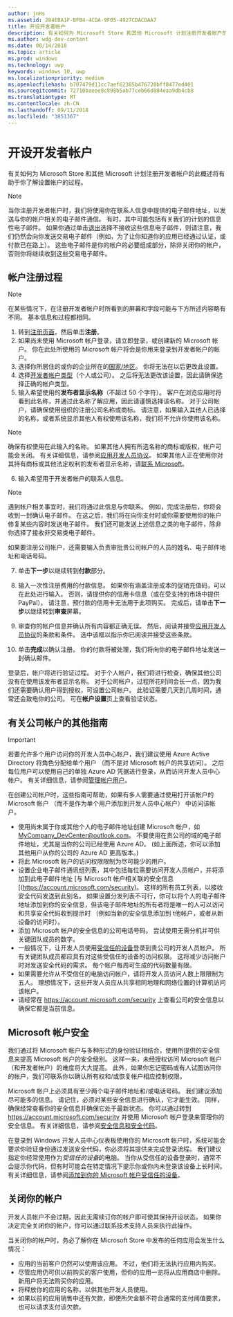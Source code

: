 ```yaml
---
author: jnHs
ms.assetid: 284EBA1F-BFB4-4CDA-9F05-4927CDACDAA7
title: 开设开发者帐户
description: 有关如何为 Microsoft Store 和其他 Microsoft 计划注册开发者帐户的此概述将有助于你了解设置帐户的过程。
ms.author: wdg-dev-content
ms.date: 08/14/2018
ms.topic: article
ms.prod: windows
ms.technology: uwp
keywords: windows 10, uwp
ms.localizationpriority: medium
ms.openlocfilehash: b707479d11cc7aef62385b476720bff8477ed401
ms.sourcegitcommit: 72710baeee8c898b5ab77ceb66d884eaa9db4cb8
ms.translationtype: MT
ms.contentlocale: zh-CN
ms.lasthandoff: 09/11/2018
ms.locfileid: "3851367"
---
```

# <a name="opening-a-developer-account"></a>开设开发者帐户

有关如何为 Microsoft Store 和其他 Microsoft 计划注册开发者帐户的此概述将有助于你了解设置帐户的过程。

> [!NOTE]
> 当你注册开发者帐户时，我们将使用你在联系人信息中提供的电子邮件地址，以发送与你的帐户相关的电子邮件通信。 有时，其中可能包括有关我们的计划的信息性电子邮件。 如果你通过单击[退出](http://go.microsoft.com/fwlink/p/?LinkId=533280)选择不接收这些信息电子邮件，则请注意，我们仍然会向你发送交易电子邮件（例如，为了让你知道你的应用已经通过认证，或付款已在路上）。 这些电子邮件是你的帐户的必要组成部分，除非关闭你的帐户，否则你将继续收到这些交易电子邮件。

## <a name="the-account-signup-process"></a>帐户注册过程

> [!NOTE]
> 在某些情况下，在注册开发者帐户时所看到的屏幕和字段可能与下方所述内容略有不同。 基本信息和过程都相同。

1.  转到[注册页面](http://go.microsoft.com/fwlink/p/?LinkId=615100)，然后单击**注册**。
2.  如果尚未使用 Microsoft 帐户登录，请立即登录，或创建新的 Microsoft 帐户。 你在此处所使用的 Microsoft 帐户将会是你用来登录到开发者帐户的帐户。
3.  选择你所居住的或你的企业所在的[国家/地区](account-types-locations-and-fees.md#developer-account-and-app-submission-markets)。 你将无法在以后更改此设置。
4.  选择[开发者帐户类型](account-types-locations-and-fees.md)（个人或公司）。 之后将无法更改该设置，因此请确保选择正确的帐户类型。
5.  输入希望使用的**发布者显示名称**（不超过 50 个字符）。 客户在浏览应用时将看到此名称，并通过此名称了解应用，因此请谨慎选择该名称。 对于公司帐户，请确保使用组织的注册公司名称或商标。 请注意，如果输入其他人已选择的名称，或者系统显示其他人有权使用该名称，我们将不允许你使用该名称。 

   > [!NOTE]
   > 确保有权使用在此输入的名称。 如果其他人拥有所选名称的商标或版权，帐户可能会关闭。 有关详细信息，请参阅[应用开发人员协议](https://docs.microsoft.com/legal/windows/agreements/app-developer-agreement)。 如果其他人正在使用你对其持有商标或其他法定权利的发布者显示名称，请[联系 Microsoft](http://go.microsoft.com/fwlink/p/?LinkId=233777)。    

6.  输入希望用于开发者帐户的联系人信息。

   > [!NOTE]
   > 遇到帐户相关事宜时，我们将通过此信息与你联系。 例如，完成注册后，你将会收到一封确认电子邮件。 在这之后，我们将在向你支付时或你需要使用你的帐户修复某些内容时发送电子邮件。 我们还可能发送上述信息之类的电子邮件，除非你选择了接收非交易类电子邮件。

   如果要注册公司帐户，还需要输入负责审批贵公司帐户的人员的姓名、电子邮件地址和电话号码。

7.  单击**下一步**以继续转到**付款**部分。

8.  输入一次性注册费用的付款信息。 如果你有涵盖注册成本的促销充值码，可以在此处进行输入。 否则，请提供你的信用卡信息（或在受支持的市场中提供 PayPal）。 请注意，预付款的信用卡无法用于此项购买。 完成后，请单击**下一步**以继续转到**审查**屏幕。

9.  审查你的帐户信息并确认所有内容都正确无误。 然后，阅读并接受[应用开发人员协议](https://docs.microsoft.com/legal/windows/agreements/app-developer-agreement)的条款和条件。 选中该框以指示你已阅读并接受这些条款。

10.  单击**完成**以确认注册。 你的付款将被处理，我们将向你的电子邮件地址发送一封确认邮件。

登录后，帐户将进行验证过程。 对于个人帐户，我们将进行检查，确保其他公司没有在使用该发布者显示名称。 对于公司帐户，过程所花时间会长一点，因为我们还需要确认用户得到授权，可设置公司帐户。 此验证需要几天到几周时间，通常还会致电你的公司。 可在**帐户设置**页上查看验证状态。


## <a name="additional-guidelines-for-company-accounts"></a>有关公司帐户的其他指南

> [!IMPORTANT]
> 若要允许多个用户访问你的开发人员中心帐户，我们建议使用 Azure Active Directory 将角色分配给单个用户 （而不是对 Microsoft 帐户的共享访问）。 之后每位用户可以使用自己的单独 Azure AD 凭据进行登录，从而访问开发人员中心帐户。 有关详细信息，请参阅[管理帐户用户](manage-account-users.md)。

在创建公司帐户时，这些指南可帮助，如果有多人需要通过使用打开该帐户的 Microsoft 帐户 （而不是作为单个用户添加到开发人员中心帐户） 中访问该帐户。

-   使用尚未属于你或其他个人的电子邮件地址创建 Microsoft 帐户，如 MyCompany_DevCenter@outlook.com。 不要使用在贵公司的域的电子邮件地址，尤其是当你的公司已经使用 Azure AD。 (如上面所述，你可以添加其他用户从你的公司的 Azure AD 更高版本。)
-   将此 Microsoft 帐户的访问权限限制为尽可能少的用户。
-   设置企业电子邮件通讯组列表，其中包括每位需要访问开发人员帐户，并将添加到此电子邮件地址 [与 Microsoft 帐户相关联的安全信息 [(https://account.microsoft.com/security)。 这样的所有员工列表，以接收安全代码发送到此别名。 如果设置分发列表不可行，你可以将个人的电子邮件地址添加到你的安全信息，但该电子邮件地址的所有者将是唯一的人可以访问和共享安全代码收到提示时 （例如当新的安全信息添加到 t他帐户，或者从新设备的访问时）。
-   添加 Microsoft 帐户的安全信息的公司电话号码。 尝试使用无需分机并可供关键团队成员的数字。
-   一般情况下，让开发人员使用[受信任的设备](https://support.microsoft.com/help/12369/microsoft-account-add-a-trusted-device)登录到贵公司的开发人员帐户。 所有关键团队成员都应具有对这些受信任的设备的访问权限。 这将减少访问帐户时对发送安全代码的需求。 每个帐户每周可生成的代码数量有限。
-   如果需要允许从不受信任的电脑访问帐户，请将开发人员访问人数上限限制为五人。 理想情况下，这些开发人员应从共享相同地理和网络位置的计算机访问该帐户。
-   请经常在 https://account.microsoft.com/security 上查看公司的安全信息以确保它都是当前信息。


## <a name="microsoft-account-security"></a>Microsoft 帐户安全

我们通过将 Microsoft 帐户与多种形式的身份验证相结合，使用所提供的安全信息来提高 Microsoft 帐户的安全级别。 这样一来，未经授权访问 Microsoft 帐户（和开发者帐户）的难度将大大提高。 此外，如果你忘记密码或有人试图访问你的帐户，我们可联系你以确认所有权和/或恢复帐户相应控制权限。

Microsoft 帐户上必须具有至少两个电子邮件地址和/或电话号码。 我们建议添加尽可能多的信息。 请记住，必须对某些安全信息进行确认，它才能生效。 同样，确保经常查看你的安全信息并确保它处于最新状态。 你可以通过转到 https://account.microsoft.com/security 并使用 Microsoft 帐户登录来管理你的安全信息。 有关详细信息，请参阅[安全信息和安全代码](https://support.microsoft.com/help/12428/microsoft-account-security-info-and-security-codes)。

在登录到 Windows 开发人员中心仪表板使用你的 Microsoft 帐户时，系统可能会要求你验证身份通过发送安全代码，你必须将其提供来完成登录流程。 我们建议指定你经常使用作为*受信任的设备*的电脑。 当你从受信任的设备登录时，通常不会提示你代码，但有时可能会在特定情况下提示你或你内未登录该设备上长时间。 有关详细信息，请参阅[添加到你的 Microsoft 帐户受信任的设备](https://support.microsoft.com/help/12369/microsoft-account-add-a-trusted-device)。


## <a name="closing-your-account"></a>关闭你的帐户

开发人员帐户不会过期，因此无需续订你的帐户即可使其保持开设状态。 如果你决定完全关闭你的帐户，你可以通过联系技术支持人员来执行此操作。

当关闭你的帐户时，务必了解你在 Microsoft Store 中发布的任何应用会发生什么情况：

-   应用的当前客户仍然可以使用该应用。 不过，他们将无法执行应用内购买。
-   尽管应用仍可供以前购买的客户使用，但你的应用一览将从应用商店中删除。 新用户将无法购买你的应用。
-   将释放你的应用的名称，以供其他开发人员使用。
-   如果以前的应用销售中还有欠款，即使所欠金额不符合通常的支付阈值要求，也可以请求支付该欠款。
